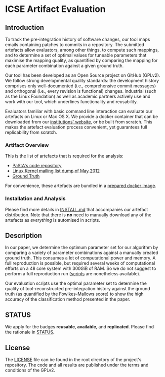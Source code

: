 ICSE Artifact Evaluation
========================

## Introduction

To track the pre-integration history of software changes, our tool maps emails
containing patches to commits in a repository. The submitted artefacts allow
evaluators, among other things, to compute such mappings, and to determine a
set of optimal values for tuneable parameters that maximise the mapping
quality, as quantified by comparing the mapping for each parameter combination
against a given ground truth.

Our tool has been developed as an Open Source project on GitHub (GPLv2). We
follow strong developmental quality standards: the development history
comprises only well-documented (i.e., comprehensive commit messages) and
orthogonal (i.e., every revision is functional) changes. Industrial (such as
the Linux Foundation) as well as academic partners actively use and work with
our tool, which underlines functionality and reusability.

Evaluators familiar with basic command line interaction can evaluate our
artefacts on Linux or Mac OS X. We provide a docker container that can be
downloaded from our [institutions' website][1], or be built from scratch. This
makes the artefact evaluation process convenient, yet guarantees full
replicability from scratch.

### Artifact Overview

This is the list of artefacts that is required for the analysis:
 * [PaStA's code repository][2]
 * [Linux Kernel mailing list dump of May 2012][3]
 * [Ground Truth][4]

For convenience, these artefacts are bundled in a [prepared docker image][1].

### Installation and Analysis

Please find more details in [INSTALL.md][5] that accompanies our artefact
distribution. Note that there is **no** need to manually download any of the
artefacts as _everything_ is automised in scripts.

## Description

In our paper, we determine the optimum parameter set for our algorithm by
comparing a variety of parameter combinations against a manually created ground
truth. This consumes a lot of computational power and memory. A full
reproduction is possible, but required several weeks of computational efforts
on a 48 core system with 300GiB of RAM. So we do not suggest to perform a full
reproduction run ([scripts][6] are nonetheless available).

Our evaluation scripts use the optimal parameter set to determine the quality
of tool-reconstructed pre-integration history against the ground truth (as
quantified by the Fowlkes-Mallows score) to show the high accuracy of the
classification method presented in the paper.

## STATUS

We apply for the badges **reusable**, **available**, and **replicated**. Please
find the rationale in [STATUS][7].

## License

The [LICENSE][8] file can be found in the root directory of the project's
repository. The code and all results are published under the terms and
conditions of the GPLv2.

[1]: https://cdn.lfdr.de/PaStA/docker-pasta-icse.tar.gz
[2]: https://github.com/lfd/PaStA
[3]: https://cdn.lfdr.de/PaStA/LKML-2012-05.mbox
[4]: https://github.com/lfd/PaStA-resources/blob/master/linux/resources/2012-05-mbox-result.groundtruth
[5]: INSTALL.md
[6]: https://github.com/lfd/PaStA/blob/master/tools/all_analyses.sh
[7]: STATUS.md
[8]: https://github.com/lfd/PaStA/blob/master/COPYING
